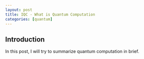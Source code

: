 ```yaml
---
layout: post
title: IQC - What is Quantum Computation
categories: [quantum]
---
```


## Introduction

In this post, I will try to summarize quantum computation in brief.